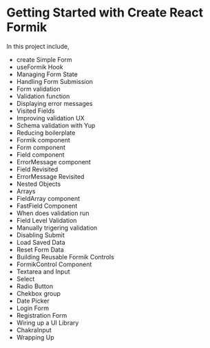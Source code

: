 # Getting Started with Create React Formik 

In this project include,
* create Simple Form
* useFormik Hook
* Managing Form State
* Handling Form Submission
* Form validation
* Validation function
* Displaying error messages
* Visited Fields
* Improving validation UX
* Schema validation with Yup
* Reducing boilerplate
* Formik component
* Form component
* Field component
* ErrorMessage component
* Field Revisited
* ErrorMessage Revisited
* Nested Objects
* Arrays
* FieldArray component
* FastField Component
* When does validation run
*  Field Level Validation
*  Manually trigering validation
*  Disabling Submit
*  Load Saved Data
*  Reset Form Data
*  Building Reusable Formik Controls
*  FormikControl Component
*  Textarea and Input
*  Select
*  Radio Button
*  Chekbox group
*  Date Picker
*  Login Form
*  Registration Form
*  Wiring up a UI Library
*  ChakraInput
*  Wrapping Up























